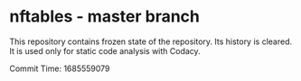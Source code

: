 # nftables - master branch

This repository contains frozen state of the repository.
Its history is cleared. It is used only for static code
analysis with Codacy.

Commit Time: 1685559079